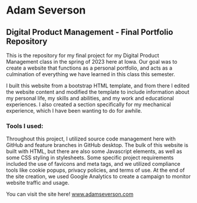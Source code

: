 # Adam Severson
## Digital Product Management - Final Portfolio Repository

This is the repository for my final project for my Digital Product Management class in the spring of 2023 here at Iowa. Our goal was to create a website that functions as a personal portfolio, and acts as a culmination of everything we have learned in this class this semester.

I built this website from a bootstrap HTML template, and from there I edited the website content and modified the template to include information about my personal life, my skills and abilities, and my work and educational experiences. I also created a section specifically for my mechanical experience, which I have been wanting to do for awhile.

### Tools I used:
Throughout this project, I utilized source code management here with GitHub and feature branches in GitHub desktop. The bulk of this website is built with HTML, but there are also some Javascript elements, as well as some CSS styling in stylesheets. Some specific project requirements included the use of favicons and meta tags, and we utilized compliance tools like cookie popups, privacy policies, and terms of use. At the end of the site creation, we used Google Analytics to create a campaign to monitor website traffic and usage.

You can visit the site here!
www.adamseverson.com
